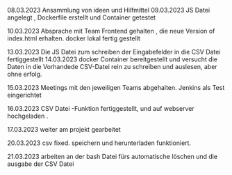 08.03.2023
    Ansammlung von ideen und Hilfmittel 
09.03.2023
    JS Datei angelegt , Dockerfile erstellt und Container getestet 
    
10.03.2023
    Absprache mit Team Frontend gehalten , die neue Version of index.html erhalten. docker lokal fertig gestellt
    
13.03.2023
    Die JS Datei zum schreiben der Eingabefelder in die CSV Datei fertiggestellt
14.03.2023
    docker Container bereitgestellt und versucht die Daten in die Vorhandede CSV-Datei rein zu schreiben und auslesen, aber ohne erfolg. 
    
15.03.2023 
    Meetings mit den jeweiligen Teams abgehalten. Jenkins als Test eingerichtet 

16.03.2023
    CSV Datei -Funktion fertiggestellt, und auf webserver hochgeladen . 

17.03.2023
    weiter am projekt gearbeitet

20.03.2023
   csv fixed. speichern und herunterladen funktioniert.
   
21.03.2023 
    arbeiten an der bash Datei fürs automatische löschen und die ausgabe der CSV Datei 
